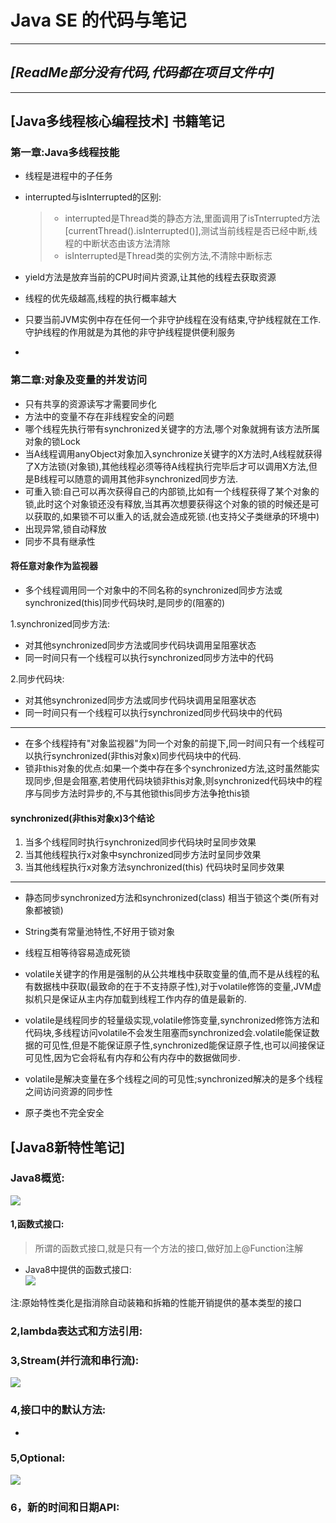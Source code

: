 
# Java SE 的代码与笔记

----------

## *[ReadMe部分没有代码,代码都在项目文件中]*

----------------

 
## [Java多线程核心编程技术] 书籍笔记

### 第一章:Java多线程技能
 - 线程是进程中的子任务
 - interrupted与isInterrupted的区别:
   > - interrupted是Thread类的静态方法,里面调用了isTnterrupted方法[currentThread().isInterrupted()],测试当前线程是否已经中断,线程的中断状态由该方法清除
   > - isInterrupted是Thread类的实例方法,不清除中断标志
   
 - yield方法是放弃当前的CPU时间片资源,让其他的线程去获取资源
 - 线程的优先级越高,线程的执行概率越大
 - 只要当前JVM实例中存在任何一个非守护线程在没有结束,守护线程就在工作.守护线程的作用就是为其他的非守护线程提供便利服务
 - 
### 第二章:对象及变量的并发访问
 - 只有共享的资源读写才需要同步化
 - 方法中的变量不存在非线程安全的问题
 - 哪个线程先执行带有synchronized关键字的方法,哪个对象就拥有该方法所属对象的锁Lock
 - 当A线程调用anyObject对象加入synchronize关键字的X方法时,A线程就获得了X方法锁(对象锁),其他线程必须等待A线程执行完毕后才可以调用X方法,但是B线程可以随意的调用其他非synchronized同步方法.
 - 可重入锁:自己可以再次获得自己的内部锁,比如有一个线程获得了某个对象的锁,此时这个对象锁还没有释放,当其再次想要获得这个对象的锁的时候还是可以获取的,如果锁不可以重入的话,就会造成死锁.(也支持父子类继承的环境中)
 - 出现异常,锁自动释放
 - 同步不具有继承性
 #### 将任意对象作为监视器
   - 多个线程调用同一个对象中的不同名称的synchronized同步方法或synchronized(this)同步代码块时,是同步的(阻塞的)
   
  1.synchronized同步方法:
   
   - 对其他synchronized同步方法或同步代码块调用呈阻塞状态
   - 同一时间只有一个线程可以执行synchronized同步方法中的代码
   
  2.同步代码块:
  
   - 对其他synchronized同步方法或同步代码块调用呈阻塞状态
   - 同一时间只有一个线程可以执行synchronized同步代码块中的代码
  

-----------------------


 - 在多个线程持有"对象监视器"为同一个对象的前提下,同一时间只有一个线程可以执行synchronized(非this对象x)同步代码块中的代码.
 - 锁非this对象的优点:如果一个类中存在多个synchronized方法,这时虽然能实现同步,但是会阻塞,若使用代码块锁非this对象,则synchronized代码块中的程序与同步方法时异步的,不与其他锁this同步方法争抢this锁
 
 #### synchronized(非this对象x)3个结论
   1. 当多个线程同时执行synchronized同步代码块时呈同步效果
   2. 当其他线程执行x对象中synchronized同步方法时呈同步效果
   3. 当其他线程执行x对象方法synchronized(this) 代码块时呈同步效果
   
-------------------------

  - 静态同步synchronized方法和synchronized(class) 相当于锁这个类(所有对象都被锁)
  - String类有常量池特性,不好用于锁对象
  - 线程互相等待容易造成死锁
  - volatile关键字的作用是强制的从公共堆栈中获取变量的值,而不是从线程的私有数据栈中获取(最致命的在于不支持原子性),对于volatile修饰的变量,JVM虚拟机只是保证从主内存加载到线程工作内存的值是最新的.

  - volatile是线程同步的轻量级实现,volatile修饰变量,synchronized修饰方法和代码块,多线程访问volatile不会发生阻塞而synchronized会.volatile能保证数据的可见性,但是不能保证原子性,synchronized能保证原子性,也可以间接保证可见性,因为它会将私有内存和公有内存中的数据做同步.
  - volatile是解决变量在多个线程之间的可见性;synchronized解决的是多个线程之间访问资源的同步性
  - 原子类也不完全安全

 
 ## [Java8新特性笔记]
  ### Java8概览:
   ![](https://github.com/Maystory/JavaSE-Code/blob/master/res/Java8.jpeg)
    
   #### 1,函数式接口:
   
   > 所谓的函数式接口,就是只有一个方法的接口,做好加上@Function注解
    
   - Java8中提供的函数式接口:  
   ![](https://github.com/Maystory/JavaSE-Code/blob/master/res/1.jpeg)
    
   注:原始特性类化是指消除自动装箱和拆箱的性能开销提供的基本类型的接口
   
   
   ### 2,lambda表达式和方法引用:
   
   ### 3,Stream(并行流和串行流):
   ![](https://github.com/Maystory/JavaSE-Code/blob/master/res/2.jpeg)
   
   ### 4,接口中的默认方法:
   
   - 
   ### 5,Optional:
   ![](https://github.com/Maystory/JavaSE-Code/blob/master/res/3.jpeg)
   
   ### 6，新的时间和日期API:
   
   
   

    
    